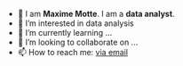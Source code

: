 - 👋 I am **Maxime Motte**. I am a **data analyst**.
- 👀 I’m interested in data analysis
- 🌱 I’m currently learning ...
- 💞️ I’m looking to collaborate on ...
- 📫 How to reach me: [via email](https://meta.wikimedia.org/wiki/Special:EmailUser/Yug)

<!---
maximemotte/maximemotte is a ✨ special ✨ repository because its `README.md` (this file) appears on your GitHub profile.
You can click the Preview link to take a look at your changes.
--->
